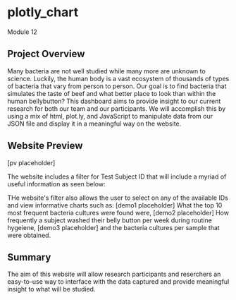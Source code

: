 # plotly_chart
Module 12

## **Project Overview**

Many bacteria are not well studied while many more are unknown to science. Luckily, the human body is a vast ecosystem of thousands of types of bacteria that vary from person to person. Our goal is to find bacteria that simulates the taste of beef and what better place to look than within the human bellybutton? This dashboard aims to provide insight to our current research for both our team and our participants. We will accomplish this by using a mix of html, plot.ly, and JavaScript to manipulate data from our JSON file and display it in a meaningful way on the website.

## Website Preview
[pv placeholder]

The website includes a filter for Test Subject ID that will include a myriad of useful information as seen below:

THe website's filter also allows the user to select on any of the available IDs and view informative charts such as: 
[demo1 placeholder]
What the top 10 most frequent bacteria cultures were found were,
[demo2 placeholder]
How frequently a subject washed their belly button per week during routine hygeiene, 
[demo3 placeholder]
and the bacteria cultures per sample that were obtained.

## Summary
The aim of this website will allow research participants and reserchers an easy-to-use way to interface with the data captured and provide meaningful insight to what will be studied.

